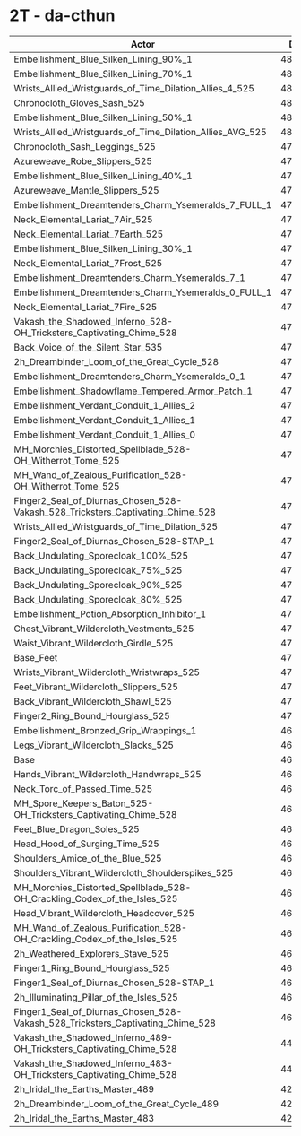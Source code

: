 # 2T - da-cthun
| Actor | DPS | Increase |
|---|:---:|:---:|
|Embellishment_Blue_Silken_Lining_90%_1|487877|3.94%|
|Embellishment_Blue_Silken_Lining_70%_1|483867|3.08%|
|Wrists_Allied_Wristguards_of_Time_Dilation_Allies_4_525|482651|2.82%|
|Chronocloth_Gloves_Sash_525|481445|2.57%|
|Embellishment_Blue_Silken_Lining_50%_1|480138|2.29%|
|Wrists_Allied_Wristguards_of_Time_Dilation_Allies_AVG_525|480092|2.28%|
|Chronocloth_Sash_Leggings_525|479633|2.18%|
|Azureweave_Robe_Slippers_525|479459|2.14%|
|Embellishment_Blue_Silken_Lining_40%_1|477862|1.80%|
|Azureweave_Mantle_Slippers_525|477536|1.73%|
|Embellishment_Dreamtenders_Charm_Ysemeralds_7_FULL_1|477279|1.68%|
|Neck_Elemental_Lariat_7Air_525|476777|1.57%|
|Neck_Elemental_Lariat_7Earth_525|476657|1.55%|
|Embellishment_Blue_Silken_Lining_30%_1|476280|1.47%|
|Neck_Elemental_Lariat_7Frost_525|475865|1.38%|
|Embellishment_Dreamtenders_Charm_Ysemeralds_7_1|475739|1.35%|
|Embellishment_Dreamtenders_Charm_Ysemeralds_0_FULL_1|475650|1.33%|
|Neck_Elemental_Lariat_7Fire_525|475530|1.31%|
|Vakash_the_Shadowed_Inferno_528-OH_Tricksters_Captivating_Chime_528|475058|1.21%|
|Back_Voice_of_the_Silent_Star_535|475054|1.20%|
|2h_Dreambinder_Loom_of_the_Great_Cycle_528|474006|0.98%|
|Embellishment_Dreamtenders_Charm_Ysemeralds_0_1|473739|0.92%|
|Embellishment_Shadowflame_Tempered_Armor_Patch_1|473619|0.90%|
|Embellishment_Verdant_Conduit_1_Allies_2|473599|0.89%|
|Embellishment_Verdant_Conduit_1_Allies_1|473311|0.83%|
|Embellishment_Verdant_Conduit_1_Allies_0|472914|0.75%|
|MH_Morchies_Distorted_Spellblade_528-OH_Witherrot_Tome_525|472331|0.62%|
|MH_Wand_of_Zealous_Purification_528-OH_Witherrot_Tome_525|471644|0.48%|
|Finger2_Seal_of_Diurnas_Chosen_528-Vakash_528_Tricksters_Captivating_Chime_528|471586|0.47%|
|Wrists_Allied_Wristguards_of_Time_Dilation_525|471506|0.45%|
|Finger2_Seal_of_Diurnas_Chosen_528-STAP_1|471500|0.45%|
|Back_Undulating_Sporecloak_100%_525|471276|0.40%|
|Back_Undulating_Sporecloak_75%_525|471244|0.39%|
|Back_Undulating_Sporecloak_90%_525|470795|0.30%|
|Back_Undulating_Sporecloak_80%_525|470630|0.26%|
|Embellishment_Potion_Absorption_Inhibitor_1|470610|0.26%|
|Chest_Vibrant_Wildercloth_Vestments_525|470569|0.25%|
|Waist_Vibrant_Wildercloth_Girdle_525|470433|0.22%|
|Base_Feet|470361|0.20%|
|Wrists_Vibrant_Wildercloth_Wristwraps_525|470304|0.19%|
|Feet_Vibrant_Wildercloth_Slippers_525|470177|0.17%|
|Back_Vibrant_Wildercloth_Shawl_525|470071|0.14%|
|Finger2_Ring_Bound_Hourglass_525|470003|0.13%|
|Embellishment_Bronzed_Grip_Wrappings_1|469546|0.03%|
|Legs_Vibrant_Wildercloth_Slacks_525|469490|0.02%|
|Base|469399|0.00%|
|Hands_Vibrant_Wildercloth_Handwraps_525|469326|-0.02%|
|Neck_Torc_of_Passed_Time_525|469322|-0.02%|
|MH_Spore_Keepers_Baton_525-OH_Tricksters_Captivating_Chime_528|469193|-0.04%|
|Feet_Blue_Dragon_Soles_525|468530|-0.19%|
|Head_Hood_of_Surging_Time_525|468323|-0.23%|
|Shoulders_Amice_of_the_Blue_525|468219|-0.25%|
|Shoulders_Vibrant_Wildercloth_Shoulderspikes_525|467801|-0.34%|
|MH_Morchies_Distorted_Spellblade_528-OH_Crackling_Codex_of_the_Isles_525|467591|-0.39%|
|Head_Vibrant_Wildercloth_Headcover_525|467429|-0.42%|
|MH_Wand_of_Zealous_Purification_528-OH_Crackling_Codex_of_the_Isles_525|466776|-0.56%|
|2h_Weathered_Explorers_Stave_525|466727|-0.57%|
|Finger1_Ring_Bound_Hourglass_525|466510|-0.62%|
|Finger1_Seal_of_Diurnas_Chosen_528-STAP_1|464902|-0.96%|
|2h_Illuminating_Pillar_of_the_Isles_525|464815|-0.98%|
|Finger1_Seal_of_Diurnas_Chosen_528-Vakash_528_Tricksters_Captivating_Chime_528|462354|-1.50%|
|Vakash_the_Shadowed_Inferno_489-OH_Tricksters_Captivating_Chime_528|445106|-5.18%|
|Vakash_the_Shadowed_Inferno_483-OH_Tricksters_Captivating_Chime_528|441177|-6.01%|
|2h_Iridal_the_Earths_Master_489|429277|-8.55%|
|2h_Dreambinder_Loom_of_the_Great_Cycle_489|429191|-8.57%|
|2h_Iridal_the_Earths_Master_483|423452|-9.79%|
